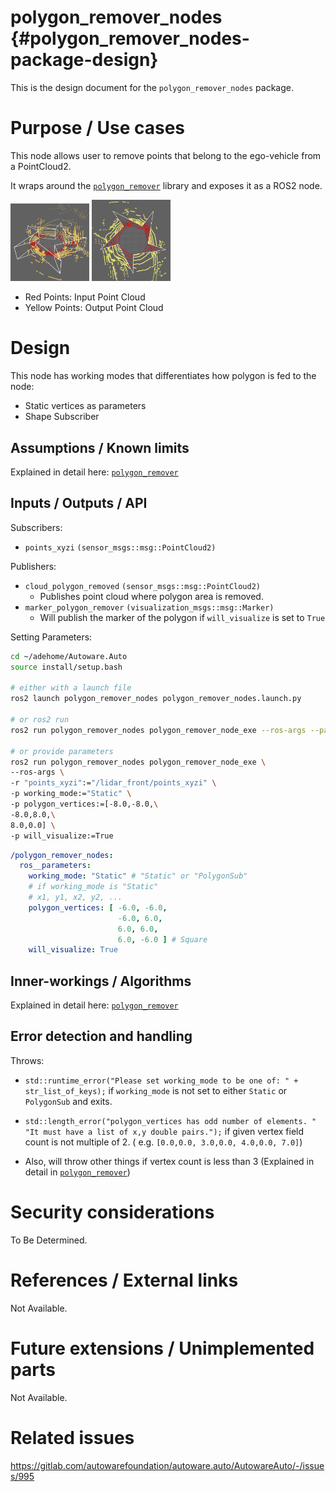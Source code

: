 polygon_remover_nodes {#polygon_remover_nodes-package-design}
===========

This is the design document for the `polygon_remover_nodes` package.

# Purpose / Use cases

<!-- Required -->
<!-- Things to consider:
    - Why did we implement this feature? -->

This node allows user to remove points that belong to the ego-vehicle from a
PointCloud2.

It wraps around
the [`polygon_remover`](/src/perception/filters/polygon_remover/design/polygon_remover-design.md)
library and exposes it as a ROS2 node.

<img src="/src/perception/filters/polygon_remover/design/polygon_remover_perspective.png" width="25%" height="25%">
<img src="/src/perception/filters/polygon_remover/design/polygon_remover_top_down.png" width="25%" height="25%">

- Red Points: Input Point Cloud
- Yellow Points: Output Point Cloud

# Design

<!-- Required -->
<!-- Things to consider:
    - How does it work? -->
This node has working modes that differentiates how polygon is fed to the node:

- Static vertices as parameters
- Shape Subscriber

## Assumptions / Known limits

<!-- Required -->
Explained in detail here:
[`polygon_remover`](/src/perception/filters/polygon_remover/design/polygon_remover-design.md)

## Inputs / Outputs / API

<!-- Required -->
<!-- Things to consider:
    - How do you use the package / API? -->

Subscribers:
- `points_xyzi` `(sensor_msgs::msg::PointCloud2)`

Publishers:
- `cloud_polygon_removed` `(sensor_msgs::msg::PointCloud2)`
  - Publishes point cloud where polygon area is removed.
- `marker_polygon_remover` `(visualization_msgs::msg::Marker)`
  - Will publish the marker of the polygon if `will_visualize` is set to `True`

Setting Parameters:

```bash
cd ~/adehome/Autoware.Auto
source install/setup.bash

# either with a launch file
ros2 launch polygon_remover_nodes polygon_remover_nodes.launch.py

# or ros2 run
ros2 run polygon_remover_nodes polygon_remover_node_exe --ros-args --params-file ~/AutowareAuto/src/perception/filters/polygon_remover_nodes/param/test_params.yaml

# or provide parameters
ros2 run polygon_remover_nodes polygon_remover_node_exe \
--ros-args \
-r "points_xyzi":="/lidar_front/points_xyzi" \
-p working_mode:="Static" \
-p polygon_vertices:=[-8.0,-8.0,\
-8.0,8.0,\
8.0,0.0] \
-p will_visualize:=True
```

```yaml
/polygon_remover_nodes:
  ros__parameters:
    working_mode: "Static" # "Static" or "PolygonSub"
    # if working_mode is "Static"
    # x1, y1, x2, y2, ...
    polygon_vertices: [ -6.0, -6.0,
                        -6.0, 6.0,
                        6.0, 6.0,
                        6.0, -6.0 ] # Square
    will_visualize: True
```

## Inner-workings / Algorithms

<!-- If applicable -->
Explained in detail here:
[`polygon_remover`](/src/perception/filters/polygon_remover/design/polygon_remover-design.md)

## Error detection and handling

<!-- Required -->
Throws:

- `std::runtime_error("Please set working_mode to be one of: " + str_list_of_keys);`
  if `working_mode` is not set to either `Static` or `PolygonSub` and exits.

- `std::length_error("polygon_vertices has odd number of elements. "
  "It must have a list of x,y double pairs.");`
  if given vertex field count is not multiple of 2. (
  e.g. `[0.0,0.0, 3.0,0.0, 4.0,0.0, 7.0]`)

- Also, will throw other things if vertex count is less than 3
  (Explained in detail in
  [`polygon_remover`](/src/perception/filters/polygon_remover/design/polygon_remover-design.md))

# Security considerations

<!-- Required -->
<!-- Things to consider:
- Spoofing (How do you check for and handle fake input?)
- Tampering (How do you check for and handle tampered input?)
- Repudiation (How are you affected by the actions of external actors?).
- Information Disclosure (Can data leak?).
- Denial of Service (How do you handle spamming?).
- Elevation of Privilege (Do you need to change permission levels during execution?) -->
To Be Determined.

# References / External links

<!-- Optional -->
Not Available.

# Future extensions / Unimplemented parts

<!-- Optional -->
Not Available.

# Related issues

<!-- Required -->
https://gitlab.com/autowarefoundation/autoware.auto/AutowareAuto/-/issues/995
